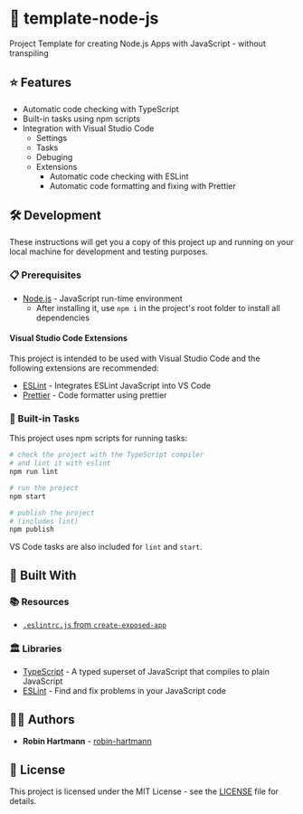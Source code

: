 # 📄 template-node-js

Project Template for creating Node.js Apps with JavaScript - without transpiling

## ⭐ Features

- Automatic code checking with TypeScript
- Built-in tasks using npm scripts
- Integration with Visual Studio Code
  - Settings
  - Tasks
  - Debuging
  - Extensions
    - Automatic code checking with ESLint
    - Automatic code formatting and fixing with Prettier

## 🛠️ Development

These instructions will get you a copy of this project up and running on your local machine for development and testing purposes.

### 📋 Prerequisites

- [Node.js](https://nodejs.org) - JavaScript run-time environment
  - After installing it, use `npm i` in the project's root folder to install all dependencies

#### Visual Studio Code Extensions

This project is intended to be used with Visual Studio Code and the following extensions are recommended:

- [ESLint](https://marketplace.visualstudio.com/items?itemName=dbaeumer.vscode-eslint) - Integrates ESLint JavaScript into VS Code
- [Prettier](https://marketplace.visualstudio.com/items?itemName=esbenp.prettier-vscode) - Code formatter using prettier

### 🚀 Built-in Tasks

This project uses npm scripts for running tasks:

```bash
# check the project with the TypeScript compiler
# and lint it with eslint
npm run lint

# run the project
npm start

# publish the project
# (includes lint)
npm publish
```

VS Code tasks are also included for `lint` and `start`.

## 🧰 Built With

### 📚 Resources

- [`.eslintrc.js` from `create-exposed-app`](https://github.com/iamturns/create-exposed-app/blob/master/.eslintrc.js)

### 🏛️ Libraries

- [TypeScript](https://www.typescriptlang.org/) - A typed superset of JavaScript that compiles to plain JavaScript
- [ESLint](https://eslint.org/) - Find and fix problems in your JavaScript code

## 👨‍💻 Authors

- **Robin Hartmann** - [robin-hartmann](https://github.com/robin-hartmann)

## 📃 License

This project is licensed under the MIT License - see the [LICENSE](LICENSE) file for details.
